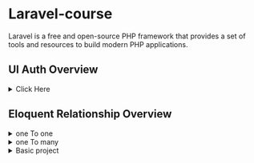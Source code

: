 # Laravel-course
 Laravel is a free and open-source PHP framework that provides a set of tools and resources to build modern PHP applications.
## UI Auth Overview

<details>
<summary>Click Here </summary>

1. how to work laravel ui auth
2. how to work middleware
</details>

## Eloquent Relationship Overview

<details>
<summary>one To one </summary>

`php `
```php
namespace App\Models;
 
use Illuminate\Database\Eloquent\Model;
 
class User extends Model
{
    /**
     * Get the phone associated with the user.
     */
    public function phone()
    {
        return $this->hasOne(Phone::class);
    }
}

```

</details>

<details>
<summary>one To many </summary>

`php `
```php
namespace App\Models;
 
use Illuminate\Database\Eloquent\Model;
 
class User extends Model
{
    /**
     * Get the phone associated with the user.
     */
    public function phone()
    {
        return $this->hasOne(Phone::class);
    }
}

```

</details>

<details>

<summary>Basic project </summary>

`php `
```php
namespace App\Models;
 
use Illuminate\Database\Eloquent\Model;
 
class User extends Model
{
    /**
     * Get the phone associated with the user.
     */
    public function phone()
    {
        return $this->hasOne(Phone::class);
    }
}

```

</details>